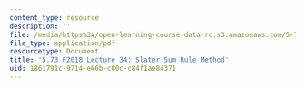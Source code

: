 ```yaml
---
content_type: resource
description: ''
file: /media/https%3A/open-learning-course-data-rc.s3.amazonaws.com/5-73-quantum-mechanics-i-fall-2018/1861791c9714e66bc80cc84f1ae84371_MIT5_73F18_Lec34.pdf
file_type: application/pdf
resourcetype: Document
title: '5.73 F2018 Lecture 34: Slater Sum Rule Method'
uid: 1861791c-9714-e66b-c80c-c84f1ae84371
---
```

